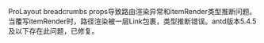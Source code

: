 ProLayout breadcrumbs props导致路由渲染异常和itemRender类型推断问题。当覆写itemRender时，路径渲染被一层Link包裹，类型推断错误。antd版本5.4.5及以下存在此问题，已修复。
